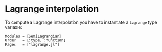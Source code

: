 # Lagrange interpolation


To compute a Lagrange interpolation you have to instantiate
a `Lagrange` type variable:

```@autodocs
Modules = [SemiLagrangian]
Order   = [:type, :function]
Pages   = ["lagrange.jl"]
```
